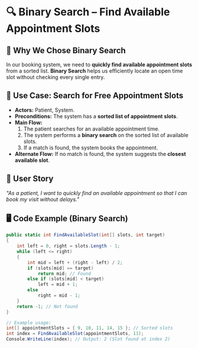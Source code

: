 # 🔍 Binary Search – Find Available Appointment Slots

## 📖 Why We Chose Binary Search
In our booking system, we need to **quickly find available appointment slots** from a sorted list. **Binary Search** helps us efficiently locate an open time slot without checking every single entry.

## 📌 Use Case: Search for Free Appointment Slots
- **Actors:** Patient, System.
- **Preconditions:** The system has a **sorted list of appointment slots**.
- **Main Flow:**
  1. The patient searches for an available appointment time.
  2. The system performs a **binary search** on the sorted list of available slots.
  3. If a match is found, the system books the appointment.
- **Alternate Flow:** If no match is found, the system suggests the **closest available slot**.

## 📝 User Story
*"As a patient, I want to quickly find an available appointment so that I can book my visit without delays."*

## 🖥️ Code Example (Binary Search)
```csharp
public static int FindAvailableSlot(int[] slots, int target)
{
    int left = 0, right = slots.Length - 1;
    while (left <= right)
    {
        int mid = left + (right - left) / 2;
        if (slots[mid] == target)
            return mid; // Found
        else if (slots[mid] < target)
            left = mid + 1;
        else
            right = mid - 1;
    }
    return -1; // Not found
}

// Example usage:
int[] appointmentSlots = { 9, 10, 11, 14, 15 }; // Sorted slots
int index = FindAvailableSlot(appointmentSlots, 11);
Console.WriteLine(index); // Output: 2 (Slot found at index 2)
